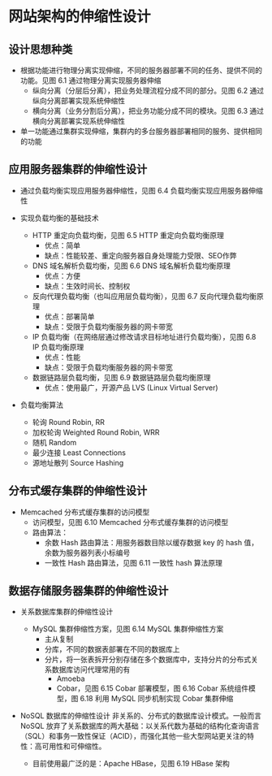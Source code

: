 # 网站架构的伸缩性设计

## 设计思想种类

- 根据功能进行物理分离实现伸缩，不同的服务器部署不同的任务、提供不同的功能。见图 6.1 通过物理分离实现服务器伸缩
  - 纵向分离（分层后分离），把业务处理流程分成不同的部分。见图 6.2 通过纵向分离部署实现系统伸缩性
  - 横向分离（业务分割后分离），把业务功能分成不同的模块。见图 6.3 通过横向分离部署实现系统伸缩性
- 单一功能通过集群实现伸缩，集群内的多台服务器部署相同的服务、提供相同的功能

## 应用服务器集群的伸缩性设计

- 通过负载均衡实现应用服务器伸缩性，见图 6.4 负载均衡实现应用服务器伸缩性

- 实现负载均衡的基础技术
  - HTTP 重定向负载均衡，见图 6.5 HTTP 重定向负载均衡原理
    - 优点：简单
    - 缺点：性能较差、重定向服务器自身处理能力受限、SEO作弊
  - DNS 域名解析负载均衡，见图 6.6 DNS 域名解析负载均衡原理
    - 优点：方便
    - 缺点：生效时间长、控制权
  - 反向代理负载均衡（也叫应用层负载均衡），见图 6.7 反向代理负载均衡原理
    - 优点：部署简单
    - 缺点：受限于负载均衡服务器的网卡带宽
  - IP 负载均衡（在网络层通过修改请求目标地址进行负载均衡），见图 6.8 IP 负载均衡原理
    - 优点：性能
    - 缺点：受限于负载均衡服务器的网卡带宽
  - 数据链路层负载均衡，见图 6.9 数据链路层负载均衡原理
    - 优点：使用最广，开源产品 LVS (Linux Virtual Server)

- 负载均衡算法
  - 轮询 Round Robin, RR
  - 加权轮询 Weighted Round Robin, WRR
  - 随机 Random
  - 最少连接 Least Connections
  - 源地址散列 Source Hashing

## 分布式缓存集群的伸缩性设计

- Memcached 分布式缓存集群的访问模型
  - 访问模型，见图 6.10 Memcached 分布式缓存集群的访问模型
  - 路由算法：
    - 余数 Hash 路由算法：用服务器数目除以缓存数据 key 的 hash 值，余数为服务器列表小标编号
    - 一致性 Hash 路由算法，见图 6.11 一致性 hash 算法原理

## 数据存储服务器集群的伸缩性设计

- 关系数据库集群的伸缩性设计
  - MySQL 集群伸缩性方案，见图 6.14 MySQL 集群伸缩性方案
    - 主从复制
    - 分库，不同的数据表部署在不同的数据库上
    - 分片，将一张表拆开分别存储在多个数据库中，支持分片的分布式关系数据库访问代理常用的有
      - Amoeba
      - Cobar，见图 6.15 Cobar 部署模型，图 6.16 Cobar 系统组件模型，图 6.18 利用 MySQL 同步机制实现 Cobar 集群伸缩

- NoSQL 数据库的伸缩性设计
  非关系的、分布式的数据库设计模式。一般而言 NoSQL 放弃了关系数据库的两大基础：以关系代数为基础的结构化查询语言（SQL）和事务一致性保证（ACID），而强化其他一些大型网站更关注的特性：高可用性和可伸缩性。
  - 目前使用最广泛的是：Apache HBase，见图 6.19 HBase 架构


